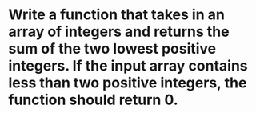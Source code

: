 # Write a function that takes in an array of integers and returns the sum of the two lowest positive integers. If the input array contains less than two positive integers, the function should return 0.